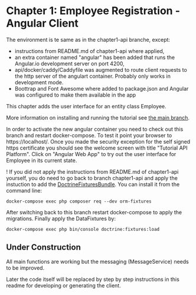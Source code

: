 Chapter 1: Employee Registration - Angular Client
=================================================

The environment is te same as in the chapter1-api branche, except:
- instructions from README.md of chapter1-api where applied,
- an extra container named "angular" has been added that runs the Angular.io 
  development server on port 4200,
- api/docker/caddy/Caddyfile was augmented to route client requests to the http server
  of the angulart container. Probably only works in development mode.
- Boottrap and Font Awesome where added to package.json and Angular was configured 
  to make them available in the app   

This chapter adds the user interface for an entity class Employee.

More information on installing and running the tutorial see [the main branch]( https://github.com/metaclass-nl/tutorial-api-platform).

In order to activate the new angular container you need to check out this branch and restart docker-compose.
To test it point your browser to https://localhost/. Once you made the 
security exception for the self signed https certificate you should see the
welcome screen with title "Tutorial API Platform". Click on "Angular Web App"
to try out the user interface for Employee in its current state.

! If you did not apply the instructions from README.md of chapter1-api
yourself, you do need to go back to branch chapter1-api and apply
the instuction to add  the [DoctrineFixturesBundle](https://symfony.com/doc/current/bundles/DoctrineFixturesBundle/index.html).
You can install it from the command line:
```shell
docker-compose exec php composer req --dev orm-fixtures
```
After switching back to this branch restart docker-compose to apply the migrations.
Finally apply the DataFixtures by:
```shell
docker-compose exec php bin/console doctrine:fixtures:load
```

Under Construction
------------------

All main functions are working but the messaging (MessageService) needs to be improved.

Later the code itself will be replaced by step by step instructions in this readme 
for developing or generating the client. 
